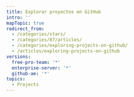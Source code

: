 ```yaml
---
title: Explorar proyectos en GitHub
intro: ''
mapTopic: true
redirect_from:
  - /categories/stars/
  - /categories/87/articles/
  - /categories/exploring-projects-on-github/
  - /articles/exploring-projects-on-github
versions:
  free-pro-team: '*'
  enterprise-server: '*'
  github-ae: '*'
topics:
  - Projects
---
```


